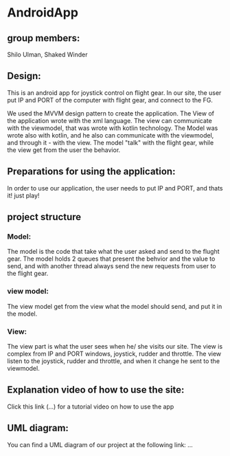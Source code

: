 # AndroidApp

## group members:
Shilo Ulman, Shaked Winder

## Design:
This is an android app for joystick control on flight gear.
In our site, the user put IP and PORT of the computer with flight gear, and connect to the FG.

We used the MVVM design pattern to create the application.
The View of the application wrote with the xml language.
The view can communicate with the viewmodel, that was wrote with kotlin technology.
The Model was wrote also with kotlin, and he also can communicate with the viewmodel, and through it - with the view. The model "talk" with the flight gear, while the view get from the user the behavior.

## Preparations for using the application:
In order to use our application, the user needs to put IP and PORT, and thats it! just play!

## project structure
### Model:
The model is the code that take what the user asked and send to the flught gear.
The model holds 2 queues that present the behvior and the value to send, and with another thread always send the new requests from user to the flight gear.


### view model:
The view model get from the view what the model should send, and put it in the model.


### View:
The view part is what the user sees when he/ she visits our site.
The view is complex from IP and PORT windows, joystick, rudder and throttle.
The view listen to the joystick, rudder and throttle, and when it change he sent to the viewmodel.

## Explanation video of how to use the site:
Click this link (...) for a tutorial video on how to use the app

## UML diagram:
You can find  a UML diagram of our project at the following link: ...